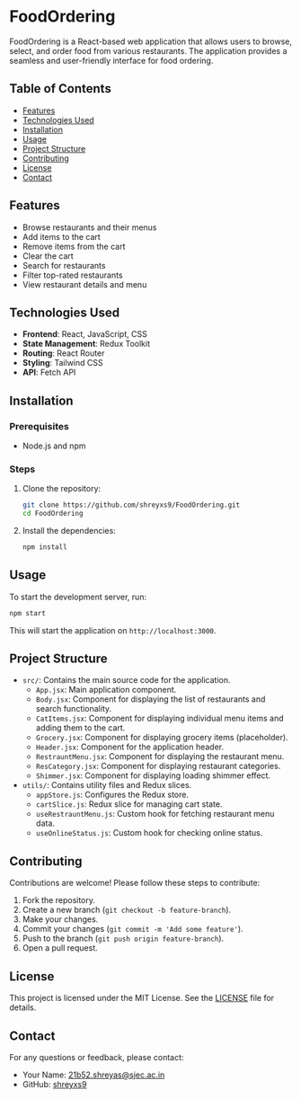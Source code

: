# FoodOrdering

FoodOrdering is a React-based web application that allows users to browse, select, and order food from various restaurants. The application provides a seamless and user-friendly interface for food ordering.

## Table of Contents
- [Features](#features)
- [Technologies Used](#technologies-used)
- [Installation](#installation)
- [Usage](#usage)
- [Project Structure](#project-structure)
- [Contributing](#contributing)
- [License](#license)
- [Contact](#contact)

## Features
- Browse restaurants and their menus
- Add items to the cart
- Remove items from the cart
- Clear the cart
- Search for restaurants
- Filter top-rated restaurants
- View restaurant details and menu

## Technologies Used
- **Frontend**: React, JavaScript, CSS
- **State Management**: Redux Toolkit
- **Routing**: React Router
- **Styling**: Tailwind CSS
- **API**: Fetch API

## Installation

### Prerequisites
- Node.js and npm

### Steps
1. Clone the repository:
   ```bash
   git clone https://github.com/shreyxs9/FoodOrdering.git
   cd FoodOrdering
   ```

2. Install the dependencies:
   ```bash
   npm install
   ```

## Usage
To start the development server, run:
```bash
npm start
```
This will start the application on `http://localhost:3000`.

## Project Structure
- `src/`: Contains the main source code for the application.
  - `App.jsx`: Main application component.
  - `Body.jsx`: Component for displaying the list of restaurants and search functionality.
  - `CatItems.jsx`: Component for displaying individual menu items and adding them to the cart.
  - `Grocery.jsx`: Component for displaying grocery items (placeholder).
  - `Header.jsx`: Component for the application header.
  - `RestrauntMenu.jsx`: Component for displaying the restaurant menu.
  - `ResCategory.jsx`: Component for displaying restaurant categories.
  - `Shimmer.jsx`: Component for displaying loading shimmer effect.
- `utils/`: Contains utility files and Redux slices.
  - `appStore.js`: Configures the Redux store.
  - `cartSlice.js`: Redux slice for managing cart state.
  - `useRestrauntMenu.js`: Custom hook for fetching restaurant menu data.
  - `useOnlineStatus.js`: Custom hook for checking online status.

## Contributing
Contributions are welcome! Please follow these steps to contribute:

1. Fork the repository.
2. Create a new branch (`git checkout -b feature-branch`).
3. Make your changes.
4. Commit your changes (`git commit -m 'Add some feature'`).
5. Push to the branch (`git push origin feature-branch`).
6. Open a pull request.

## License
This project is licensed under the MIT License. See the [LICENSE](LICENSE) file for details.

## Contact
For any questions or feedback, please contact:
- Your Name: [21b52.shreyas@sjec.ac.in](mailto:your-email@example.com)
- GitHub: [shreyxs9](https://github.com/shreyxs9)
